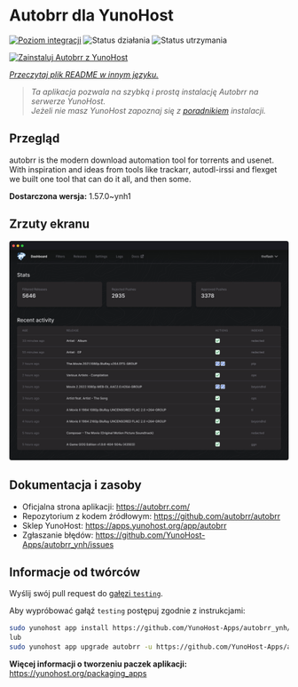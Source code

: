 <!--
To README zostało automatycznie wygenerowane przez <https://github.com/YunoHost/apps/tree/master/tools/readme_generator>
Nie powinno być ono edytowane ręcznie.
-->

# Autobrr dla YunoHost

[![Poziom integracji](https://apps.yunohost.org/badge/integration/autobrr)](https://ci-apps.yunohost.org/ci/apps/autobrr/)
![Status działania](https://apps.yunohost.org/badge/state/autobrr)
![Status utrzymania](https://apps.yunohost.org/badge/maintained/autobrr)

[![Zainstaluj Autobrr z YunoHost](https://install-app.yunohost.org/install-with-yunohost.svg)](https://install-app.yunohost.org/?app=autobrr)

*[Przeczytaj plik README w innym języku.](./ALL_README.md)*

> *Ta aplikacja pozwala na szybką i prostą instalację Autobrr na serwerze YunoHost.*  
> *Jeżeli nie masz YunoHost zapoznaj się z [poradnikiem](https://yunohost.org/install) instalacji.*

## Przegląd

autobrr is the modern download automation tool for torrents and usenet. With inspiration and ideas from tools like trackarr, autodl-irssi and flexget we built one tool that can do it all, and then some.

**Dostarczona wersja:** 1.57.0~ynh1

## Zrzuty ekranu

![Zrzut ekranu z Autobrr](./doc/screenshots/autobrr-front.png)

## Dokumentacja i zasoby

- Oficjalna strona aplikacji: <https://autobrr.com/>
- Repozytorium z kodem źródłowym: <https://github.com/autobrr/autobrr>
- Sklep YunoHost: <https://apps.yunohost.org/app/autobrr>
- Zgłaszanie błędów: <https://github.com/YunoHost-Apps/autobrr_ynh/issues>

## Informacje od twórców

Wyślij swój pull request do [gałęzi `testing`](https://github.com/YunoHost-Apps/autobrr_ynh/tree/testing).

Aby wypróbować gałąź `testing` postępuj zgodnie z instrukcjami:

```bash
sudo yunohost app install https://github.com/YunoHost-Apps/autobrr_ynh/tree/testing --debug
lub
sudo yunohost app upgrade autobrr -u https://github.com/YunoHost-Apps/autobrr_ynh/tree/testing --debug
```

**Więcej informacji o tworzeniu paczek aplikacji:** <https://yunohost.org/packaging_apps>
